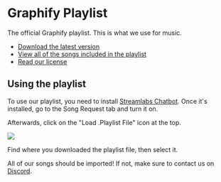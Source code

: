 # Graphify Playlist
The official Graphify playlist. This is what we use for music.

- [Download the latest version](https://github.com/GraphifyStats/playlist/releases/latest/download/Graphify.playlist)
- [View all of the songs included in the playlist](https://streamlabs.com/graphifystatistics/chatbot/playlist)
- [Read our license](LICENSE.md)

## Using the playlist

To use our playlist, you need to install [Streamlabs Chatbot](https://streamlabs.com/desktop-chatbot).
Once it's installed, go to the Song Request tab and turn it on.

Afterwards, click on the "Load .Playlist File" icon at the top.

![](https://scr.toastify.tk/r/rlt87OOjmB.png)

Find where you downloaded the playlist file, then select it.

All of our songs should be imported!
If not, make sure to contact us on [Discord](https://dsc.gg/usos).
